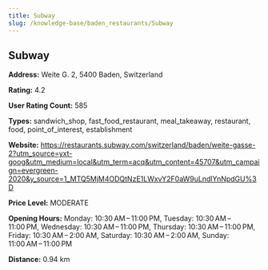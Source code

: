 ```yaml
---
title: Subway
slug: /knowledge-base/baden_restaurants/Subway
---
```


## Subway

**Address:** Weite G. 2, 5400 Baden, Switzerland

**Rating:** 4.2

**User Rating Count:** 585

**Types:** sandwich_shop, fast_food_restaurant, meal_takeaway, restaurant, food, point_of_interest, establishment

**Website:** https://restaurants.subway.com/switzerland/baden/weite-gasse-2?utm_source=yxt-goog&utm_medium=local&utm_term=acq&utm_content=45707&utm_campaign=evergreen-2020&y_source=1_MTQ5MjM4ODQtNzE1LWxvY2F0aW9uLndlYnNpdGU%3D

**Price Level:** MODERATE

**Opening Hours:** Monday: 10:30 AM – 11:00 PM, Tuesday: 10:30 AM – 11:00 PM, Wednesday: 10:30 AM – 11:00 PM, Thursday: 10:30 AM – 11:00 PM, Friday: 10:30 AM – 2:00 AM, Saturday: 10:30 AM – 2:00 AM, Sunday: 11:00 AM – 11:00 PM

**Distance:** 0.94 km